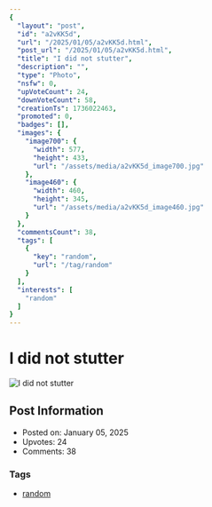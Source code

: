 ```yaml
---
{
  "layout": "post",
  "id": "a2vKK5d",
  "url": "/2025/01/05/a2vKK5d.html",
  "post_url": "/2025/01/05/a2vKK5d.html",
  "title": "I did not stutter",
  "description": "",
  "type": "Photo",
  "nsfw": 0,
  "upVoteCount": 24,
  "downVoteCount": 58,
  "creationTs": 1736022463,
  "promoted": 0,
  "badges": [],
  "images": {
    "image700": {
      "width": 577,
      "height": 433,
      "url": "/assets/media/a2vKK5d_image700.jpg"
    },
    "image460": {
      "width": 460,
      "height": 345,
      "url": "/assets/media/a2vKK5d_image460.jpg"
    }
  },
  "commentsCount": 38,
  "tags": [
    {
      "key": "random",
      "url": "/tag/random"
    }
  ],
  "interests": [
    "random"
  ]
}
---
```


# I did not stutter

![I did not stutter](/assets/media/a2vKK5d_image700.jpg)

## Post Information

- Posted on: January 05, 2025
- Upvotes: 24
- Comments: 38

### Tags

- [random](/tag/random)
